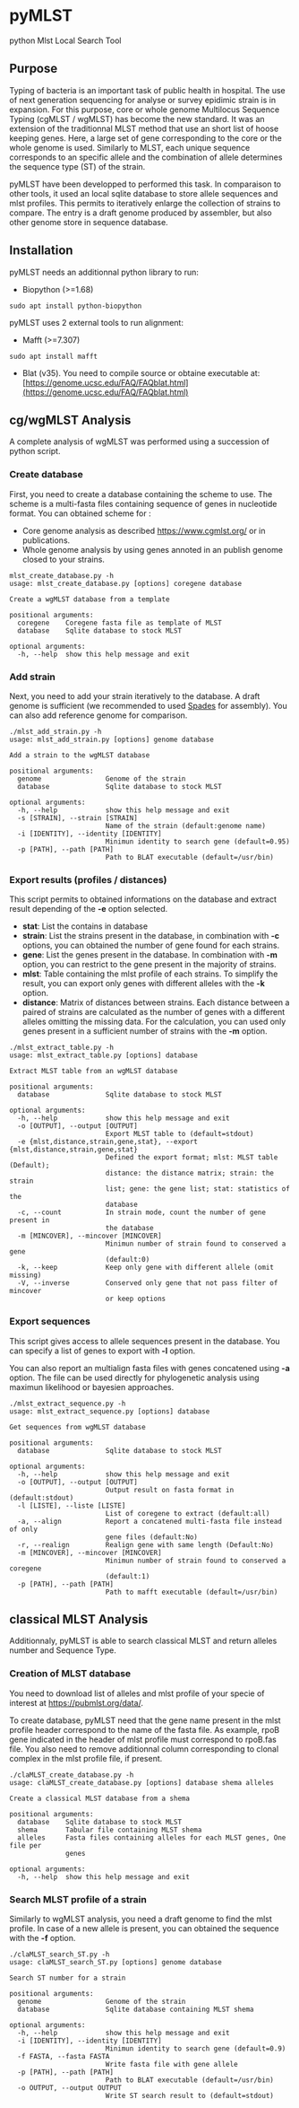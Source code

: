 # pyMLST
python Mlst Local Search Tool

## Purpose
Typing of bacteria is an important task of public health in hospital. 
The use of next generation sequencing for analyse or survey epidimic strain is in expansion.
For this purpose, core or whole genome Multilocus Sequence Typing (cgMLST / wgMLST) has become the new standard.
It was an extension of the traditionnal MLST method that use an short list of hoose keeping genes. 
Here, a large set of gene corresponding to the core or the whole genome is used.
Similarly to MLST, each unique sequence corresponds to an specific allele and 
the combination of allele determines the sequence type (ST) of the strain.

pyMLST have been developped to performed this task. 
In comparaison to other tools, it used an local sqlite database to store allele sequences and mlst profiles. 
This permits to iteratively enlarge the collection of strains to compare. 
The entry is a draft genome produced by assembler, but also other genome store in sequence database.

## Installation

pyMLST needs an additionnal python library to run:
- Biopython (>=1.68)
```
sudo apt install python-biopython 
```

pyMLST uses 2 external tools to run alignment:
- Mafft (>=7.307)
```
sudo apt install mafft 
```
- Blat (v35).
You need to compile source or obtaine executable at:
[https://genome.ucsc.edu/FAQ/FAQblat.html](https://genome.ucsc.edu/FAQ/FAQblat.html)

## cg/wgMLST Analysis

A complete analysis of wgMLST was performed using a succession of python script.  

### Create database

First, you need to create a database containing the scheme to use. 
The scheme is a multi-fasta files containing sequence of genes in nucleotide format.
You can obtained scheme for :
- Core genome analysis as described <https://www.cgmlst.org/> or in publications.
- Whole genome analysis by using genes annoted in an publish genome closed to your strains.

```
mlst_create_database.py -h
usage: mlst_create_database.py [options] coregene database

Create a wgMLST database from a template

positional arguments:
  coregene    Coregene fasta file as template of MLST
  database    Sqlite database to stock MLST

optional arguments:
  -h, --help  show this help message and exit
```

### Add strain

Next, you need to add your strain iteratively to the database. 
A draft genome is sufficient (we recommended to used [Spades](http://cab.spbu.ru/software/spades/) for assembly).
You can also add reference genome for comparison.

```
./mlst_add_strain.py -h
usage: mlst_add_strain.py [options] genome database

Add a strain to the wgMLST database

positional arguments:
  genome                Genome of the strain
  database              Sqlite database to stock MLST

optional arguments:
  -h, --help            show this help message and exit
  -s [STRAIN], --strain [STRAIN]
                        Name of the strain (default:genome name)
  -i [IDENTITY], --identity [IDENTITY]
                        Minimun identity to search gene (default=0.95)
  -p [PATH], --path [PATH]
                        Path to BLAT executable (default=/usr/bin)
```

### Export results (profiles / distances)

This script permits to obtained informations on the database and extract result depending of the **-e** option selected.
- **stat**: List the contains in database
- **strain**: List the strains present in the database, 
in combination with **-c** options, you can obtained the number of gene found for each strains.
- **gene**: List the genes present in the database. 
In combination with **-m** option, you can restrict to the gene present in the majority of strains.
- **mlst**: Table containing the mlst profile of each strains. 
To simplify the result, you can export only genes with different alleles with the **-k** option.
- **distance**: Matrix of distances between strains. 
Each distance between a paired of strains are calculated as the number of genes with a different alleles omitting the missing data.
For the calculation, you can used only genes present in a sufficient number of strains with the **-m** option. 

```
./mlst_extract_table.py -h
usage: mlst_extract_table.py [options] database

Extract MLST table from an wgMLST database

positional arguments:
  database              Sqlite database to stock MLST

optional arguments:
  -h, --help            show this help message and exit
  -o [OUTPUT], --output [OUTPUT]
                        Export MLST table to (default=stdout)
  -e {mlst,distance,strain,gene,stat}, --export {mlst,distance,strain,gene,stat}
                        Defined the export format; mlst: MLST table (Default);
                        distance: the distance matrix; strain: the strain
                        list; gene: the gene list; stat: statistics of the
                        database
  -c, --count           In strain mode, count the number of gene present in
                        the database
  -m [MINCOVER], --mincover [MINCOVER]
                        Minimun number of strain found to conserved a gene
                        (default:0)
  -k, --keep            Keep only gene with different allele (omit missing)
  -V, --inverse         Conserved only gene that not pass filter of mincover
                        or keep options
```

### Export sequences

This script gives access to allele sequences present in the database. 
You can specify a list of genes to export with **-l** option. 

You can also report an multialign fasta files with genes concatened using **-a** option. 
The file can be used directly for phylogenetic analysis using maximun likelihood or bayesien approaches.

```
./mlst_extract_sequence.py -h                                     
usage: mlst_extract_sequence.py [options] database

Get sequences from wgMLST database

positional arguments:
  database              Sqlite database to stock MLST

optional arguments:
  -h, --help            show this help message and exit
  -o [OUTPUT], --output [OUTPUT]
                        Output result on fasta format in (default:stdout)
  -l [LISTE], --liste [LISTE]
                        List of coregene to extract (default:all)
  -a, --align           Report a concatened multi-fasta file instead of only
                        gene files (default:No)
  -r, --realign         Realign gene with same length (Default:No)
  -m [MINCOVER], --mincover [MINCOVER]
                        Minimun number of strain found to conserved a coregene
                        (default:1)
  -p [PATH], --path [PATH]
                        Path to mafft executable (default=/usr/bin)
```

## classical MLST Analysis

Additionnaly, pyMLST is able to search classical MLST and return alleles number and Sequence Type. 

### Creation of MLST database

You need to download list of alleles and mlst profile of your specie of interest at <https://pubmlst.org/data/>.

To create database, pyMLST need that the gene name present in the mlst profile header correspond to the name of the fasta file.
As example, rpoB gene indicated in the header of mlst profile must correspond to rpoB.fas file. 
You also need to remove additionnal column corresponding to clonal complex in the mlst profile file, if present.

```
./claMLST_create_database.py -h
usage: claMLST_create_database.py [options] database shema alleles

Create a classical MLST database from a shema

positional arguments:
  database    Sqlite database to stock MLST
  shema       Tabular file containing MLST shema
  alleles     Fasta files containing alleles for each MLST genes, One file per
              genes

optional arguments:
  -h, --help  show this help message and exit
```

### Search MLST profile of a strain

Similarly to wgMLST analysis, you need a draft genome to find the mlst profile.
In case of a new allele is present, you can obtained the sequence with the **-f** option.

```
./claMLST_search_ST.py -h
usage: claMLST_search_ST.py [options] genome database

Search ST number for a strain

positional arguments:
  genome                Genome of the strain
  database              Sqlite database containing MLST shema

optional arguments:
  -h, --help            show this help message and exit
  -i [IDENTITY], --identity [IDENTITY]
                        Minimun identity to search gene (default=0.9)
  -f FASTA, --fasta FASTA
                        Write fasta file with gene allele
  -p [PATH], --path [PATH]
                        Path to BLAT executable (default=/usr/bin)
  -o OUTPUT, --output OUTPUT
                        Write ST search result to (default=stdout)
```
